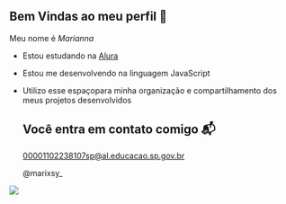 ## Bem Vindas ao meu perfil 💜

Meu nome é *Marianna*

- Estou estudando na [Alura](https://www.alura.com.br)
- Estou me desenvolvendo na linguagem JavaScript
- Utilizo esse espaçopara minha organização e compartilhamento dos meus projetos desenvolvidos
 
  ##  Você entra em contato comigo 📬

  00001102238107sp@al.educacao.sp.gov.br

  @marixsy_

![](https://media1.tenor.com/m/cjfRZCzZvzQAAAAd/disney-beauty-and-the-beast.gif)

